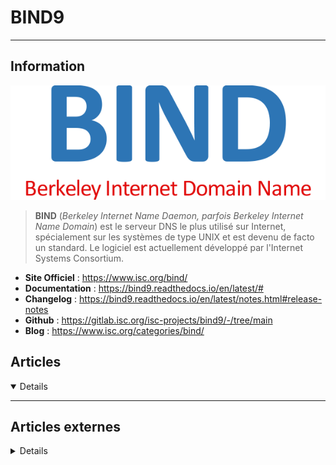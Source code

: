 # BIND9
---

## <i class="fa-solid fa-hashtag"></i> Information

![Logo](../../_media/apps/bind9/bind9_logo.png ':size=250 :no-zoom')


> <i class="fa-solid fa-quote-left"></i> **BIND** (*Berkeley Internet Name Daemon, parfois Berkeley Internet Name Domain*) est le serveur DNS le plus utilisé sur Internet, spécialement sur les systèmes de type UNIX et est devenu de facto un standard. Le logiciel est actuellement développé par l'Internet Systems Consortium. <i class="fa-solid fa-quote-left fa-rotate-180"></i>


- <i class="fa-solid fa-globe"></i> **Site Officiel** : https://www.isc.org/bind/
- <i class="fa-solid fa-book"></i> **Documentation** : https://bind9.readthedocs.io/en/latest/#
- <i class="fa-solid fa-file-circle-question"></i> **Changelog** : https://bind9.readthedocs.io/en/latest/notes.html#release-notes
- <i class="fa-brands fa-github"></i> **Github** : https://gitlab.isc.org/isc-projects/bind9/-/tree/main
- <i class="fab fa-blogger-b"></i> **Blog** : https://www.isc.org/categories/bind/


## <i class="fa-regular fa-newspaper"></i> Articles

<details open>

</details>

---

## <i class="fa-solid fa-glasses"></i> Articles externes

<details>

- [[ DNS ] ENREGISTREMENT DKIM 2048 AVEC BIND9](https://www.djerfy.com/dns-enregistrement-dkim-2048-bind9/)
- [[Projet] Configuration simple, facile et fonctionnelle d’un DNS avec Bind9](https://www.guillaume-leduc.fr/projet-configuration-simple-facile-et-fonctionnelle-dun-dns-avec-bind9.html)
- [Bind : automatiser la mise à jour d'entrées DNS](https://blog.anotherhomepage.org/post/bind-mise-a-jour-automatique-dns)
- [BIND parser supports double quoted string with escaped characters](https://linux.m2osw.com/bind-parser-supports-double-quoted-string-escaped-characters)
- [Bind9 (Debian)](https://wiki.debian.org/fr/Bind9)
- [BIND9 (Ubuntu)](https://doc.ubuntu-fr.org/bind9)
- [Configuration de Bind9](https://www.installerunserveur.com/configuration-bind9)
- [Configuration de Bind9](https://www.quennec.fr/trucs-astuces/applications/zimbra/configuration-de-bind9)
- [How to Install and Configure Bind 9 (DNS Server) on Ubuntu / Debian System](https://www.linuxtechi.com/install-configure-bind-9-dns-server-ubuntu-debian/)
- [How to Set Up Private DNS Servers with BIND on Ubuntu 16.04](https://www.rosehosting.com/blog/how-to-set-up-private-dns-servers-with-bind-on-ubuntu-16-04/)
- [How to setup a DNS server with bind](https://fedoramagazine.org/how-to-setup-a-dns-server-with-bind/)
- [How to Setup DNS Server (Bind) on CentOS 8 / RHEL8](https://www.linuxtechi.com/setup-bind-server-centos-8-rhel-8/)
- [Reading a binary zone file from Bind](https://linux.m2osw.com/reading-binary-zone-file-bind)
- [Setting up BIND to get the letsencrypt wildcards to work on your system using RFC 2136](https://linux.m2osw.com/setting-bind-get-letsencrypt-wildcards-work-your-system-using-rfc-2136)
- [Un serveur DNS dynamique avec Bind9](https://adminblog.foucry.net/posts/info/ddns/)

</details>
